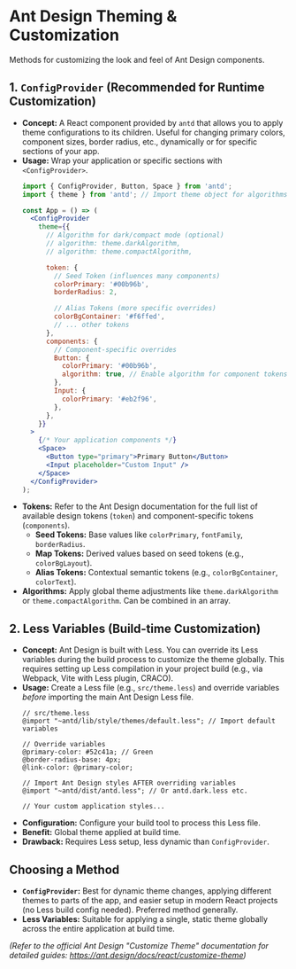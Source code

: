 # Ant Design Theming & Customization

Methods for customizing the look and feel of Ant Design components.

## 1. `ConfigProvider` (Recommended for Runtime Customization)

*   **Concept:** A React component provided by `antd` that allows you to apply theme configurations to its children. Useful for changing primary colors, component sizes, border radius, etc., dynamically or for specific sections of your app.
*   **Usage:** Wrap your application or specific sections with `<ConfigProvider>`.
    ```jsx
    import { ConfigProvider, Button, Space } from 'antd';
    import { theme } from 'antd'; // Import theme object for algorithms

    const App = () => (
      <ConfigProvider
        theme={{
          // Algorithm for dark/compact mode (optional)
          // algorithm: theme.darkAlgorithm,
          // algorithm: theme.compactAlgorithm,

          token: {
            // Seed Token (influences many components)
            colorPrimary: '#00b96b',
            borderRadius: 2,

            // Alias Tokens (more specific overrides)
            colorBgContainer: '#f6ffed',
            // ... other tokens
          },
          components: {
            // Component-specific overrides
            Button: {
              colorPrimary: '#00b96b',
              algorithm: true, // Enable algorithm for component tokens
            },
            Input: {
              colorPrimary: '#eb2f96',
            },
          },
        }}
      >
        {/* Your application components */}
        <Space>
          <Button type="primary">Primary Button</Button>
          <Input placeholder="Custom Input" />
        </Space>
      </ConfigProvider>
    );
    ```
*   **Tokens:** Refer to the Ant Design documentation for the full list of available design tokens (`token`) and component-specific tokens (`components`).
    *   **Seed Tokens:** Base values like `colorPrimary`, `fontFamily`, `borderRadius`.
    *   **Map Tokens:** Derived values based on seed tokens (e.g., `colorBgLayout`).
    *   **Alias Tokens:** Contextual semantic tokens (e.g., `colorBgContainer`, `colorText`).
*   **Algorithms:** Apply global theme adjustments like `theme.darkAlgorithm` or `theme.compactAlgorithm`. Can be combined in an array.

## 2. Less Variables (Build-time Customization)

*   **Concept:** Ant Design is built with Less. You can override its Less variables during the build process to customize the theme globally. This requires setting up Less compilation in your project build (e.g., via Webpack, Vite with Less plugin, CRACO).
*   **Usage:** Create a Less file (e.g., `src/theme.less`) and override variables *before* importing the main Ant Design Less file.
    ```less
    // src/theme.less
    @import "~antd/lib/style/themes/default.less"; // Import default variables

    // Override variables
    @primary-color: #52c41a; // Green
    @border-radius-base: 4px;
    @link-color: @primary-color;

    // Import Ant Design styles AFTER overriding variables
    @import "~antd/dist/antd.less"; // Or antd.dark.less etc.

    // Your custom application styles...
    ```
*   **Configuration:** Configure your build tool to process this Less file.
*   **Benefit:** Global theme applied at build time.
*   **Drawback:** Requires Less setup, less dynamic than `ConfigProvider`.

## Choosing a Method

*   **`ConfigProvider`:** Best for dynamic theme changes, applying different themes to parts of the app, and easier setup in modern React projects (no Less build config needed). Preferred method generally.
*   **Less Variables:** Suitable for applying a single, static theme globally across the entire application at build time.

*(Refer to the official Ant Design "Customize Theme" documentation for detailed guides: https://ant.design/docs/react/customize-theme)*